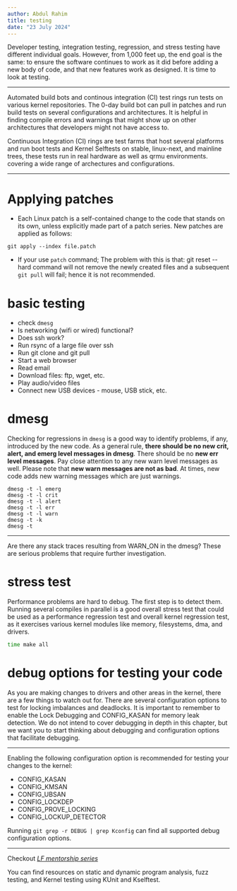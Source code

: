 ```yaml
---
author: Abdul Rahim
title: testing
date: "23 July 2024"
---
```


Developer testing, integration testing, regression, and stress testing
have different individual goals. However, from 1,000 feet up, the end
goal is the same: to ensure the software continues to work as it did
before adding a new body of code, and that new features work as
designed. It is time to look at testing.

---

Automated build bots and continous integration (CI) test rings run tests
on various kernel repositories. The 0-day build bot can pull in patches
and run build tests on several configurations and architectures. It is
helpful in finding compile errors and warnings that might show up on
other architectures that developers might not have access to.

Continuous Integration (CI) rings are test farms that host several
platforms and run boot tests and Kernel Selftests on stable, linux-next,
and mainline trees, these tests run in real hardware as well as qrmu
environments. covering a wide range of archectures and configurations.

---

# Applying patches

- Each Linux patch is a self-contained change to the code that stands on
its own, unless explicitly made part of a patch series. New patches are
applied as follows:

```
git apply --index file.patch
```
- If your use `patch` command; The problem with this is that:  git reset
  --hard command will not remove the newly created files and a
subsequent `git pull` will fail; hence it is not recommended.

# basic testing

- check `dmesg`
- Is networking (wifi or wired) functional?
- Does ssh work?
- Run rsync of a large file over ssh
- Run git clone and git pull
- Start a web browser
- Read email
- Download files: ftp, wget, etc.
- Play audio/video files
- Connect new USB devices - mouse, USB stick, etc.

# dmesg

Checking for regressions in `dmesg` is a good way to identify problems,
if any, introduced by the new code. As a general rule, **there should be
no new crit, alert, and emerg level messages in dmesg**. There should be
no **new err level messages**. Pay close attention to any new warn level
messages as well. Please note that **new warn messages are not as bad**.
At times, new code adds new warning messages which are just warnings.

```
dmesg -t -l emerg
dmesg -t -l crit
dmesg -t -l alert
dmesg -t -l err
dmesg -t -l warn
dmesg -t -k
dmesg -t
```

---

Are there any stack traces resulting from WARN\_ON in the dmesg? These
are serious problems that require further investigation.

# stress test

Performance problems are hard to debug. The first step is to detect
them. Running several compiles in parallel is a good overall stress test
that could be used as a performance regression test and overall kernel
regression test, as it exercises various kernel modules like memory,
filesystems, dma, and drivers.

```bash
time make all
```

# debug options for testing your code 

As you are making changes to drivers and other areas in the kernel,
there are a few things to watch out for. There are several configuration
options to test for locking imbalances and deadlocks. It is important to
remember to enable the Lock Debugging and CONFIG\_KASAN for memory leak
detection. We do not intend to cover debugging in depth in this chapter,
but we want you to start thinking about debugging and configuration
options that facilitate debugging. 

---

Enabling the following configuration
option is recommended for testing your changes to the kernel:

- CONFIG\_KASAN
- CONFIG\_KMSAN
- CONFIG\_UBSAN
- CONFIG\_LOCKDEP
- CONFIG\_PROVE\_LOCKING
- CONFIG\_LOCKUP\_DETECTOR

Running `git grep -r DEBUG | grep Kconfig` can find all
supported debug configuration options.


---

Checkout [_LF mentorship series_](https://events.linuxfoundation.org/lf-live-mentorship-series/)

You can find resources on static and dynamic program analysis, fuzz
testing, and Kernel testing using KUnit and Kselftest.


